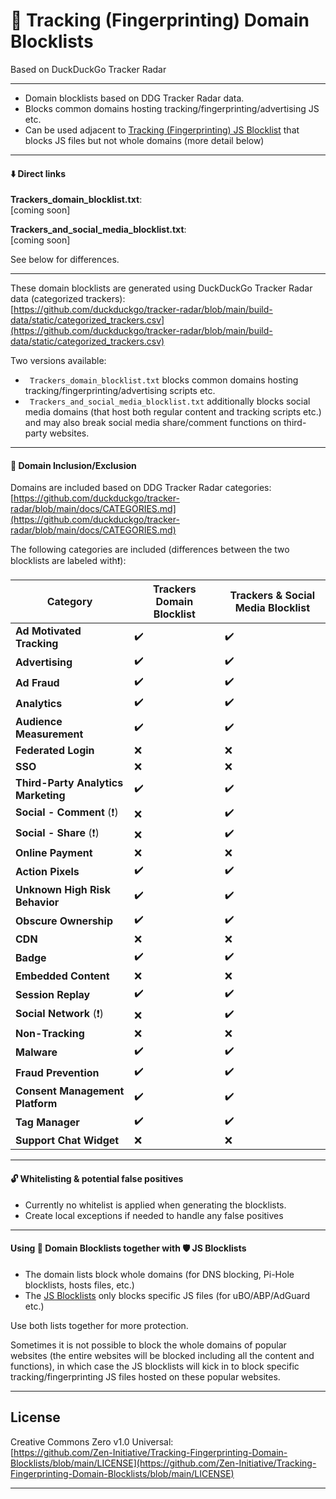 # 📛 Tracking (Fingerprinting) Domain Blocklists
Based on DuckDuckGo Tracker Radar
  
---
  
- Domain blocklists based on DDG Tracker Radar data.
- Blocks common domains hosting tracking/fingerprinting/advertising JS etc.
- Can be used adjacent to [Tracking (Fingerprinting) JS Blocklist](https://github.com/Zen-Initiative/Tracking-Fingerprinting-JS-Blocklist) that blocks JS files but not whole domains (more detail below)
  
---
  
#### ⬇️ Direct links
**Trackers_domain_blocklist.txt**:  
[coming soon]  
  
**Trackers_and_social_media_blocklist.txt**:  
[coming soon]  
  
See below for differences.  
  
---
  
These domain blocklists are generated using DuckDuckGo Tracker Radar data (categorized trackers):   
[https://github.com/duckduckgo/tracker-radar/blob/main/build-data/static/categorized_trackers.csv](https://github.com/duckduckgo/tracker-radar/blob/main/build-data/static/categorized_trackers.csv)  

Two versions available:  
- ``` Trackers_domain_blocklist.txt``` blocks common domains hosting tracking/fingerprinting/advertising scripts etc.
- ``` Trackers_and_social_media_blocklist.txt``` additionally blocks social media domains (that host both regular content and tracking scripts etc.) and may also break social media share/comment functions on third-party websites.
  
---
  
#### 🔐 Domain Inclusion/Exclusion
Domains are included based on DDG Tracker Radar categories:  
[https://github.com/duckduckgo/tracker-radar/blob/main/docs/CATEGORIES.md](https://github.com/duckduckgo/tracker-radar/blob/main/docs/CATEGORIES.md)  
  
The following categories are included (differences between the two blocklists are labeled with❗):  
  
|**Category**|**Trackers Domain Blocklist**|**Trackers & Social Media Blocklist**|
|---|---|---|
|**Ad Motivated Tracking**|:heavy_check_mark:|:heavy_check_mark:|
|**Advertising**|:heavy_check_mark:|:heavy_check_mark:|
|**Ad Fraud**|:heavy_check_mark:|:heavy_check_mark:|
|**Analytics**|:heavy_check_mark:|:heavy_check_mark:|
|**Audience Measurement**|:heavy_check_mark:|:heavy_check_mark:|
|**Federated Login**|:x:|:x:|
|**SSO**|:x:|:x:|
|**Third-Party Analytics Marketing**|:heavy_check_mark:|:heavy_check_mark:|
|**Social - Comment** (❗)|:x:|:heavy_check_mark:|
|**Social - Share** (❗)|:x:|:heavy_check_mark:|
|**Online Payment**|:x:|:x:|
|**Action Pixels**|:heavy_check_mark:|:heavy_check_mark:|
|**Unknown High Risk Behavior**|:heavy_check_mark:|:heavy_check_mark:|
|**Obscure Ownership**|:heavy_check_mark:|:heavy_check_mark:|
|**CDN**|:x:|:x:|
|**Badge**|:heavy_check_mark:|:heavy_check_mark:|
|**Embedded Content**|:x:|:x:|
|**Session Replay**|:heavy_check_mark:|:heavy_check_mark:|
|**Social Network** (❗)|:x:|:heavy_check_mark:|
|**Non-Tracking**|:x:|:x:|
|**Malware**|:heavy_check_mark:|:heavy_check_mark:|
|**Fraud Prevention**|:heavy_check_mark:|:heavy_check_mark:|
|**Consent Management Platform**|:heavy_check_mark:|:heavy_check_mark:|
|**Tag Manager**|:heavy_check_mark:|:heavy_check_mark:|
|**Support Chat Widget**|:x:|:x:|
  
  
---
  
#### 🔓 Whitelisting & potential false positives
- Currently no whitelist is applied when generating the blocklists.
- Create local exceptions if needed to handle any false positives 
  
---
  
#### Using 📛 **Domain Blocklists** together with 🛡️ **JS Blocklists**
- The domain lists block whole domains (for DNS blocking, Pi-Hole blocklists, hosts files, etc.)
- The [JS Blocklists](https://github.com/Zen-Initiative/Tracking-Fingerprinting-JS-Blocklist) only blocks specific JS files (for uBO/ABP/AdGuard etc.)

Use both lists together for more protection.  
  
Sometimes it is not possible to block the whole domains of popular websites (the entire websites will be blocked including all the content and functions), in which case the JS blocklists will kick in to block specific tracking/fingerprinting JS files hosted on these popular websites.  
  
---
  
## License
  
Creative Commons Zero v1.0 Universal:  
[https://github.com/Zen-Initiative/Tracking-Fingerprinting-Domain-Blocklists/blob/main/LICENSE](https://github.com/Zen-Initiative/Tracking-Fingerprinting-Domain-Blocklists/blob/main/LICENSE)  
  
  ---
  
